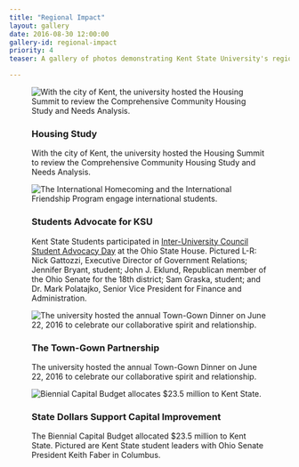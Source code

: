 ```yaml
---
title: "Regional Impact"
layout: gallery
date: 2016-08-30 12:00:00
gallery-id: regional-impact
priority: 4
teaser: A gallery of photos demonstrating Kent State University's regional impact.

---
```

<figure class="gallery__item">
			  <img class="gallery__item__image" src="{{ site.url }}/assets/img/gallery/crop/housingsummit.jpg" alt="With the city of Kent, the university hosted the Housing Summit to review the Comprehensive Community Housing Study and Needs Analysis." />
			  <figcaption>
			    <h3 class="gallery-caption__title">Housing Study</h3>
			    <p class="gallery-caption__description">With the city of Kent, the university hosted the Housing Summit to review the Comprehensive Community Housing Study and Needs Analysis.</p>
			  </figcaption>
</figure>
<figure class="gallery__item">
			  <img class="gallery__item__image" src="{{ site.url }}/assets/img/gallery/crop/iuc.jpg" alt="The International Homecoming and the International Friendship Program engage international students." />
			  <figcaption>
			    <h3 class="gallery-caption__title">Students Advocate for KSU</h3>
			    <p class="gallery-caption__description">
					Kent State Students participated in <a href="http://kent.meritpages.com/achievements/Inter-University-Council-Student-Advocacy-Day-at-the-Ohio-Statehouse-/60114">Inter-University Council Student Advocacy Day</a> at the Ohio State House.  Pictured L-R: Nick Gattozzi, Executive Director of Government Relations; Jennifer Bryant, student; John J. Eklund, Republican member of the Ohio Senate for the 18th district; Sam Graska, student; and Dr. Mark Polatajko, Senior Vice President for Finance and Administration.</p>
			  </figcaption>
</figure>
<figure class="gallery__item">
			    <img class="gallery__item__image" src="{{ site.url }}/assets/img/gallery/crop/towngown.jpg" alt="The university hosted the annual Town-Gown Dinner on June 22, 2016 to celebrate our collaborative spirit and relationship." />
			    <figcaption>
			      <h3 class="gallery-caption__title">The Town-Gown Partnership</h3>
			      <p class="gallery-caption__description">The university hosted the annual Town-Gown Dinner on June 22, 2016 to celebrate our collaborative spirit and relationship.</p>
			    </figcaption>
</figure>
<figure class="gallery__item">
			    <img class="gallery__item__image" src="{{ site.url }}/assets/img/gallery/crop/fixed.jpg" alt="Biennial Capital Budget allocates $23.5 million to Kent State." />
			    <figcaption>
			      <h3 class="gallery-caption__title">State Dollars Support Capital Improvement</h3>
			      <p class="gallery-caption__description">The Biennial Capital Budget allocated $23.5 million to Kent State.  Pictured are Kent State student leaders with Ohio Senate President Keith Faber in Columbus.</p>
			    </figcaption>
</figure>
